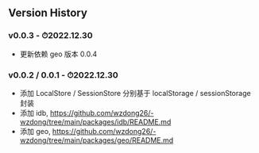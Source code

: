 ## Version History

### v0.0.3 - ⏱2022.12.30

-   更新依赖 geo 版本 0.0.4

### v0.0.2 / 0.0.1 - ⏱2022.12.30

-   添加 LocalStore / SessionStore 分别基于 localStorage / sessionStorage 封装
-   添加 idb, https://github.com/wzdong26/-wzdong/tree/main/packages/idb/README.md
-   添加 geo, https://github.com/wzdong26/-wzdong/tree/main/packages/geo/README.md
